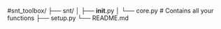 #snt_toolbox/
├── snt/
│   ├── __init__.py
│   └── core.py       # Contains all your functions
├── setup.py
└── README.md
